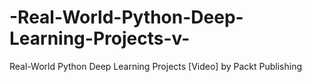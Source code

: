 # -Real-World-Python-Deep-Learning-Projects-v-
 Real-World Python Deep Learning Projects [Video] by Packt Publishing
